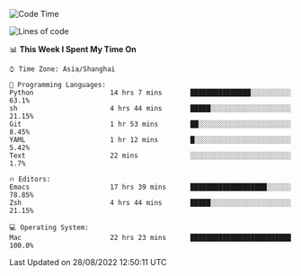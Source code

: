<!--START_SECTION:waka-->
![Code Time](http://img.shields.io/badge/Code%20Time-825%20hrs%2040%20mins-blue)

![Lines of code](https://img.shields.io/badge/From%20Hello%20World%20I%27ve%20Written-22%20Thousand%20lines%20of%20code-blue)

📊 **This Week I Spent My Time On** 

```text
⌚︎ Time Zone: Asia/Shanghai

💬 Programming Languages: 
Python                   14 hrs 7 mins       ███████████████░░░░░░░░░░   63.1% 
sh                       4 hrs 44 mins       █████░░░░░░░░░░░░░░░░░░░░   21.15% 
Git                      1 hr 53 mins        ██░░░░░░░░░░░░░░░░░░░░░░░   8.45% 
YAML                     1 hr 12 mins        █░░░░░░░░░░░░░░░░░░░░░░░░   5.42% 
Text                     22 mins             ░░░░░░░░░░░░░░░░░░░░░░░░░   1.7%

🔥 Editors: 
Emacs                    17 hrs 39 mins      ███████████████████░░░░░░   78.85% 
Zsh                      4 hrs 44 mins       █████░░░░░░░░░░░░░░░░░░░░   21.15%

💻 Operating System: 
Mac                      22 hrs 23 mins      █████████████████████████   100.0%

```


 Last Updated on 28/08/2022 12:50:11 UTC
<!--END_SECTION:waka-->
